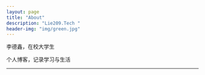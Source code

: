 ```yaml
---
layout: page
title: "About"
description: "Lie209.Tech " 
header-img: "img/green.jpg"
---
```


李德鑫，在校大学生

个人博客，记录学习与生活

---



